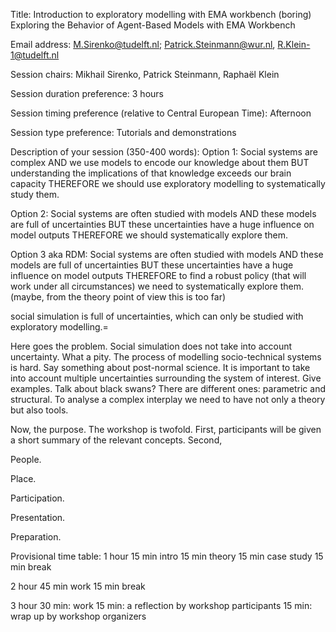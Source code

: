 Title:
Introduction to exploratory modelling with EMA workbench (boring)
Exploring the Behavior of Agent-Based Models with EMA Workbench

Email address: M.Sirenko@tudelft.nl; Patrick.Steinmann@wur.nl, R.Klein-1@tudelft.nl

Session chairs: Mikhail Sirenko, Patrick Steinmann, Raphaël Klein

Session duration preference: 3 hours

Session timing preference (relative to Central European Time): Afternoon

Session type preference: Tutorials and demonstrations

Description of your session (350-400 words):
Option 1: Social systems are complex AND we use models to encode our knowledge about them BUT understanding the implications of that knowledge exceeds our brain capacity THEREFORE we should use exploratory modelling to systematically study them.

Option 2: Social systems are often studied with models AND these models are full of uncertainties BUT these uncertainties have a huge influence on model outputs THEREFORE  we should systematically explore them.

Option 3 aka RDM: Social systems are often studied with models AND these models are full of uncertainties BUT these uncertainties have a huge influence on model outputs THEREFORE to find a robust policy (that will work under all circumstances) we need to systematically explore them. (maybe, from the theory point of view this is too far)

social simulation is full of uncertainties, which can only be studied with exploratory modelling.=

Here goes the problem. Social simulation does not take into account uncertainty. What a pity.
The process of modelling socio-technical systems is hard. Say something about post-normal science.
It is important to take into account multiple uncertainties surrounding the system of interest. Give examples. Talk about black swans?
There are different ones: parametric and structural.
To analyse a complex interplay we need to have not only a theory but also tools.

Now, the purpose.
The workshop is twofold. First, participants will be given a short summary of the relevant concepts. Second,

People.

Place.

Participation.

Presentation.

Preparation.





Provisional time table:
1 hour
15 min intro
15 min theory
15 min case study
15 min break

2 hour
45 min work
15 min break

3 hour
30 min: work
15 min: a reflection by workshop participants
15 min: wrap up by workshop organizers
